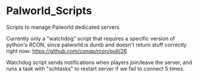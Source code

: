 # Palworld_Scripts
Scripts to manage Palworld dedicated servers

Currently only a "watchdog" script that requires a specific version of python's RCON, since palworld is dumb and doesn't return stuff correctly right now:
https://github.com/conqp/rcon/pull/26

Watchdog script  sends notifications when players join/leave the server, and runs a task with "schtasks" to restart server if we fail to connect 5 times.
